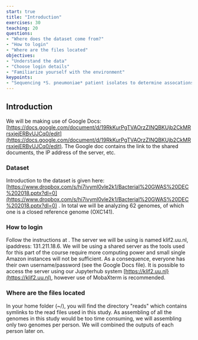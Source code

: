 ```yaml
---
start: true
title: "Introduction"
exercises: 30
teaching: 20
questions:
- "Where does the dataset come from?"
- "How to login"
- "Where are the files located"
objectives:
- "Understand the data"
- "Choose login details"
- "Familiarize yourself with the environment"
keypoints:
- "Sequencing *S. pneumoniae* patient isolates to determine assocations of bacterial genes with disease severity"
---
```


## Introduction

We will be making use of Google Docs: [https://docs.google.com/document/d/19RkKurPgTVAOrzZINQBKUjb2CkMRrsxjejERBvUJCq0/edit](https://docs.google.com/document/d/19RkKurPgTVAOrzZINQBKUjb2CkMRrsxjejERBvUJCq0/edit).
The Google doc contains the link to the shared documents, the IP address of the server, etc. 

### Dataset

Introduction to the dataset is given here: [https://www.dropbox.com/s/hi7ivyml0vle2k1/Bacterial%20GWAS%20DEC%202018.pptx?dl=0](https://www.dropbox.com/s/hi7ivyml0vle2k1/Bacterial%20GWAS%20DEC%202018.pptx?dl=0) . In total we will be analyzing 62 genomes, of which one is a closed reference genome (OXC141). 

### How to login

Follow the instructions at <google docs file>.
The server we will be using is named klif2.uu.nl, ipaddress: 131.211.18.6. We will be using a shared server as the tools used for this part of the course require more computing power and small single Amazon instances will not be sufficient. As a consequence, everyone has their own username/password (see the Google Docs file). It is possible to access the server using our Jupyterhub system [https://klif2.uu.nl}(https://klif2.uu.nl), however use of MobaXterm is recommended. 

### Where are the files located

In your home folder (~/), you will find the directory "reads" which contains symlinks to the read files used in this study. As assembling of all the genomes in this study would be too time consuming, we will assembling only two genomes per person. We will combined the outputs of each person later on.
  
  
